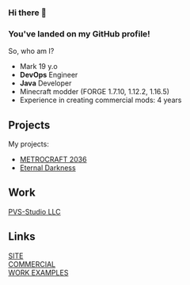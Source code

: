### Hi there 👋
### You've landed on my GitHub profile!


So, who am I?
* Mark 19 y.o
* **DevOps** Engineer
* **Java** Developer
* Minecraft modder (FORGE 1.7.10, 1.12.2, 1.16.5)
* Experience in creating commercial mods: 4 years

## Projects
My projects:
* [METROCRAFT 2036](http://metrocraft36.com/)
* [Eternal Darkness](https://vk.com/eternaldarknessmc)
## Work
[PVS-Studio LLC](https://pvs-studio.com/)
## Links
[SITE](https://thelivan.ru/) <br>
[COMMERCIAL](https://github.com/TheLivan/THELIVAN-COMMERCIAL) <br>
[WORK EXAMPLES](https://github.com/TheLivan/THELIVAN-COMMERCIAL#%D0%BF%D1%80%D0%B8%D0%BC%D0%B5%D1%80%D1%8B-%D1%80%D0%B0%D0%B1%D0%BE%D1%82)

